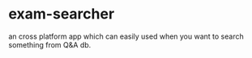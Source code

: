 exam-searcher
=============

an cross platform app which can easily used when you want to search something from Q&amp;A db.
